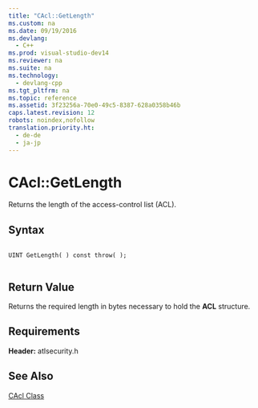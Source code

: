 ```yaml
---
title: "CAcl::GetLength"
ms.custom: na
ms.date: 09/19/2016
ms.devlang: 
  - C++
ms.prod: visual-studio-dev14
ms.reviewer: na
ms.suite: na
ms.technology: 
  - devlang-cpp
ms.tgt_pltfrm: na
ms.topic: reference
ms.assetid: 3f23256a-70e0-49c5-8387-628a0358b46b
caps.latest.revision: 12
robots: noindex,nofollow
translation.priority.ht: 
  - de-de
  - ja-jp
---
```

# CAcl::GetLength
Returns the length of the access-control list (ACL).  
  
## Syntax  
  
```  
  
UINT GetLength( ) const throw( );  
  
```  
  
## Return Value  
 Returns the required length in bytes necessary to hold the **ACL** structure.  
  
## Requirements  
 **Header:** atlsecurity.h  
  
## See Also  
 [CAcl Class](../vs140/CAcl-Class.md)